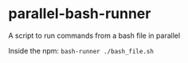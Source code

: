 # parallel-bash-runner
A script to run commands from a bash file in parallel

Inside the npm:
`bash-runner ./bash_file.sh`
